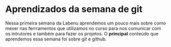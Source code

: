 # Aprendizados da semana de git
Nessa primeira semana da Labenu aprendemos um pouco mais sobre como mexer nas ferrramentos que utilizamos no curso para nos comunicar com os intrutores e também para fazer os projetos. O **principal** conteúdo que aprendemos essa semana foi sobre git e github.
